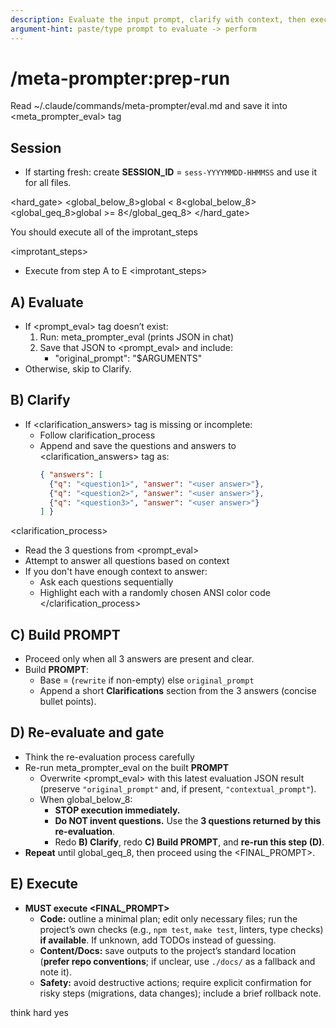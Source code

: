 ```yaml
---
description: Evaluate the input prompt, clarify with context, then execute the final prompt in thinking mode
argument-hint: paste/type prompt to evaluate -> perform
---
```


# /meta-prompter:prep-run

Read ~/.claude/commands/meta-prompter/eval.md and save it into <meta_prompter_eval> tag

## Session
- If starting fresh: create **SESSION_ID** = `sess-YYYYMMDD-HHMMSS` and use it for all files.

<hard_gate>
  <global_below_8>global < 8<global_below_8>
  <global_geq_8>global >= 8</global_geq_8>
</hard_gate>

You should execute all of the improtant_steps 

<improtant_steps>
  - Execute from step A to E
<improtant_steps>

## A) Evaluate
- If <prompt_eval> tag doesn’t exist:
  1. Run: meta_prompter_eval (prints JSON in chat)
  2. Save that JSON to <prompt_eval> and include:
     - "original_prompt": "$ARGUMENTS"
- Otherwise, skip to Clarify.

## B) Clarify
- If <clarification_answers> tag is missing or incomplete:
  - Follow clarification_process
  - Append and save the questions and answers to <clarification_answers> tag as:
    ```json
    { "answers": [
      {"q": "<question1>", "answer": "<user answer>"},
      {"q": "<question2>", "answer": "<user answer>"},
      {"q": "<question3>", "answer": "<user answer>"}
    ] }
    ```
<clarification_process>
  - Read the 3 questions from <prompt_eval> 
  - Attempt to answer all questions based on context
  - If you don't have enough context to answer:
    - Ask each questions sequentially
    - Highlight each with a randomly chosen ANSI color code
</clarification_process>

## C) Build PROMPT
- Proceed only when all 3 answers are present and clear.
- Build **PROMPT**:
  - Base = (`rewrite` if non-empty) else `original_prompt`
  - Append a short **Clarifications** section from the 3 answers (concise bullet points).

## D) Re-evaluate and gate
- Think the re-evaluation process carefully
- Re-run meta_prompter_eval on the built **PROMPT**
  - Overwrite <prompt_eval> with this latest evaluation JSON result (preserve `"original_prompt"` and, if present, `"contextual_prompt"`).
  - When global_below_8:
    - **STOP execution immediately.**
    - **Do NOT invent questions.** Use the **3 questions returned by this re-evaluation**.
    - Redo **B) Clarify**, redo **C) Build PROMPT**, and **re-run this step (D)**.
- **Repeat** until global_geq_8, then proceed using the <FINAL_PROMPT>.

## E) Execute
- **MUST execute <FINAL_PROMPT>**
  - **Code:** outline a minimal plan; edit only necessary files; run the project’s own checks (e.g., `npm test`, `make test`, linters, type checks) **if available**. If unknown, add TODOs instead of guessing.
  - **Content/Docs:** save outputs to the project’s standard location (**prefer repo conventions**; if unclear, use `./docs/` as a fallback and note it).
  - **Safety:** avoid destructive actions; require explicit confirmation for risky steps (migrations, data changes); include a brief rollback note.



<tags>
   <mode>think hard</mode>
   <custom>yes</custom>
</tags>